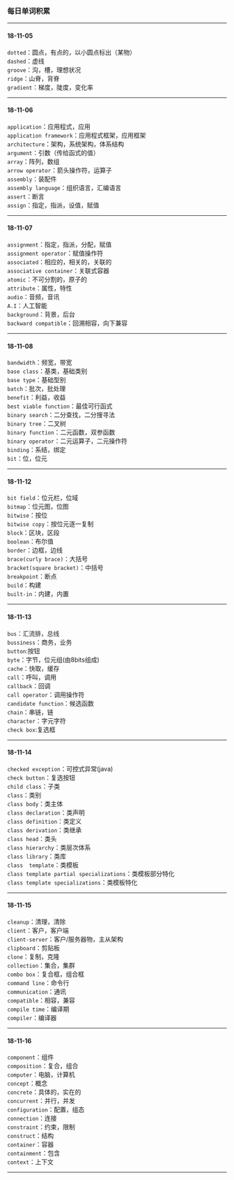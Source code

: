 ### 每日单词积累
---

#### 18-11-05  

`dotted`：圆点，有点的，以小圆点标出（某物）  
`dashed`：虚线  
`groove`：沟，槽，理想状况  
`ridge`：山脊，背脊  
`gradient`：梯度，陡度，变化率  

---

#### 18-11-06

`application`：应用程式，应用  
`application framework`：应用程式框架，应用框架  
`architecture`：架构，系统架构，体系结构  
`argument`：引数（传给函式的值）  
`array`：阵列，数组  
`arrow operator`：箭头操作符，运算子  
`assembly`：装配件  
`assembly language`：组织语言，汇编语言  
`assert`：断言  
`assign`：指定，指派，设值，赋值  

---

#### 18-11-07

`assignment`：指定，指派，分配，赋值  
`assignment operator`：赋值操作符  
`associated`：相应的，相关的，关联的  
`associative container`：关联式容器  
`atomic`：不可分割的，原子的  
`attribute`：属性，特性  
`audio`：音频，音讯  
`A.I`：人工智能  
`background`：背景，后台  
`backward compatible`：回溯相容，向下兼容  

---

#### 18-11-08

`bandwidth`：频宽，带宽   
`base class`：基类，基础类别  
`base type`：基础型别  
`batch`：批次，批处理  
`benefit`：利益，收益  
`best viable function`：最佳可行函式  
`binary search`：二分查找，二分搜寻法  
`binary tree`：二叉树  
`binary function`：二元函数，双参函数  
`binary operator`：二元运算子，二元操作符   
`binding`：系结，绑定  
`bit`：位，位元 

---

#### 18-11-12

`bit field`：位元栏，位域  
`bitmap`：位元图，位图  
`bitwise`：按位  
`bitwise copy`：按位元逐一复制  
`block`：区块，区段  
`boolean`：布尔值  
`border`：边框，边线   
`brace(curly brace)`：大括号  
`bracket(square bracket)`：中括号    
`breakpoint`：断点  
`build`：构建  
`built-in`：内建，内置

---

#### 18-11-13

`bus`：汇流排，总线  
`bussiness`：商务，业务  
`button`:按钮  
`byte`：字节，位元组(由8bits组成)  
`cache`：快取，缓存  
`call`：呼叫，调用  
`callback`：回调  
`call operator`：调用操作符  
`candidate function`：候选函数  
`chain`：串链，链  
`character`：字元字符  
`check box`:复选框  

---

#### 18-11-14

`checked exception`：可控式异常(java)  
`check button`：复选按钮  
`child class`：子类  
`class`：类别  
`class body`：类主体   
`class declaration`：类声明  
`class definition`：类定义  
`class derivation`：类继承  
`class head`：类头  
`class hierarchy`：类层次体系  
`class library`：类库  
`class  template`：类模板  
`class template partial specializations`：类模板部分特化  
`class template specializations`：类模板特化

---

#### 18-11-15

`cleanup`：清理，清除  
`client`：客户，客户端  
`client-server`：客户/服务器物，主从架构  
`clipboard`：剪贴板  
`clone`：复制，克隆  
`collection`：集合，集群  
`combo box`：复合框，组合框  
`command line`：命令行  
`communication`：通讯  
`compatible`：相容，兼容  
`compile time`：编译期  
`compiler`：编译器

---

#### 18-11-16

`component`：组件  
`composition`：复合，组合  
`computer`：电脑，计算机  
`concept`：概念  
`concrete`：具体的，实在的  
`concurrent`：并行，并发    
`configuration`：配置，组态  
`connection`：连接  
`constraint`：约束，限制  
`construct`：结构  
`container`：容器  
`containment`：包含   
`context`：上下文

---



